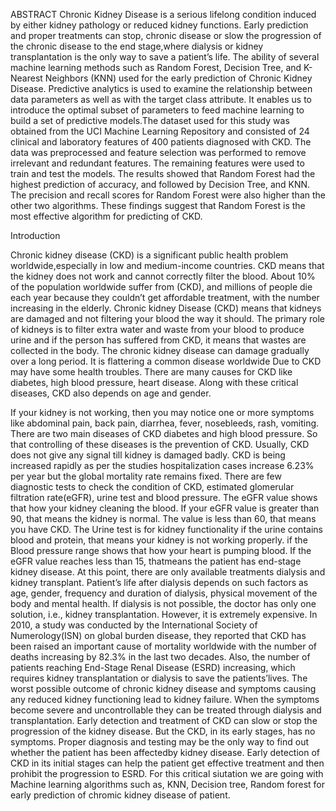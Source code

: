 ABSTRACT 
Chronic Kidney Disease is a serious lifelong condition induced by either kidney pathology or reduced kidney functions. Early prediction and proper treatments can stop, chronic disease or slow the progression of the chronic disease to the end stage,where dialysis or kidney transplantation is the only way to save a patient’s life. The ability of several machine learning methods such as Random Forest, Decision Tree, and K-Nearest Neighbors (KNN) used for the early prediction of Chronic Kidney Disease. Predictive analytics is used to examine the relationship between data parameters as well as with the target class attribute. It enables us to introduce the optimal subset of parameters to feed machine learning to build a set of predictive models.The dataset used for this study was obtained from the UCI Machine Learning Repository and consisted of 24 clinical and laboratory features of 400 patients diagnosed with CKD. The data was preprocessed and feature selection was performed to remove irrelevant and redundant features. The remaining features were used to train and test the models. The results showed that Random Forest had the highest prediction of accuracy, and followed by Decision Tree, and KNN. The precision and recall scores for Random Forest were also higher than the other two algorithms. These findings suggest that Random Forest is the most effective algorithm for predicting of CKD.

Introduction

Chronic kidney disease (CKD) is a significant public health problem worldwide,especially in low and medium-income countries. CKD means that the kidney does not work and cannot correctly filter the blood. About 10% of the population worldwide suffer from (CKD), and millions of people die each year because they couldn’t get affordable treatment, with the number increasing in the elderly. Chronic kidney Disease (CKD) means that kidneys are damaged and not filtering your blood the way it should. The primary role of kidneys is to filter extra water and waste from your blood to produce urine and if the person has suffered from CKD, it means that wastes are collected in the body. The chronic kidney disease can damage gradually over a long period. It is flattering a common disease worldwide Due to CKD may have some health troubles. There are many causes for CKD like diabetes, high blood pressure, heart disease. Along with these critical diseases, CKD also depends on age and gender.

If your kidney is not working, then you may notice one or more symptoms like abdominal pain, back pain, diarrhea, fever, nosebleeds, rash, vomiting. There are two main diseases of CKD diabetes and high blood pressure. So that controlling of these diseases is the prevention of CKD. Usually, CKD does not give any signal till kidney is damaged badly. CKD is being increased rapidly as per the studies hospitalization cases increase 6.23% per year but the global mortality rate remains fixed. There are few diagnostic tests to check the condition of CKD, estimated glomerular filtration rate(eGFR), urine test and blood pressure. The eGFR value shows that how your kidney cleaning the blood. If your eGFR value is greater than 90, that means the kidney is normal. The value is less than 60, that means you have CKD. The Urine test is for kidney functionality if the urine contains blood and protein, that means your kidney is not working properly. if the Blood pressure range shows that how your heart is pumping blood. If the eGFR value reaches less than 15, thatmeans the patient has end-stage kidney disease. At this point, there are only available treatments dialysis and kidney transplant. Patient’s life after dialysis depends on such factors as age, gender, frequency and duration of dialysis, physical movement of the body and mental health. If dialysis is not possible, the doctor has only one solution, i.e., kidney transplantation. However, it is extremely expensive. In 2010, a study was conducted by the International Society of Numerology(ISN) on global burden disease, they reported that CKD has been raised an important cause of mortality worldwide with the number of deaths increasing by 82.3% in the last two decades. Also, the number of patients reaching End-Stage Renal Disease (ESRD) increasing, which requires kidney transplantation or dialysis to save the patients’lives. The worst possible outcome of chronic kidney disease and symptoms causing any reduced kidney functioning lead to kidney failure. When the symptoms become severe and uncontrollable they can be treated through dialysis and transplantation. Early detection and treatment of CKD can slow or stop the progression of the kidney disease. But the CKD, in its early stages, has no symptoms. Proper diagnosis and testing may be the only way to find out whether the patient has been affectedby kidney disease. Early detection of CKD in its initial stages can help the patient get effective treatment and then prohibit the progression to ESRD. For this critical siutation we are going with Machine learning algorithms such as, KNN, Decision tree, Random forest for early prediction of chromic kidney disease of patient.
